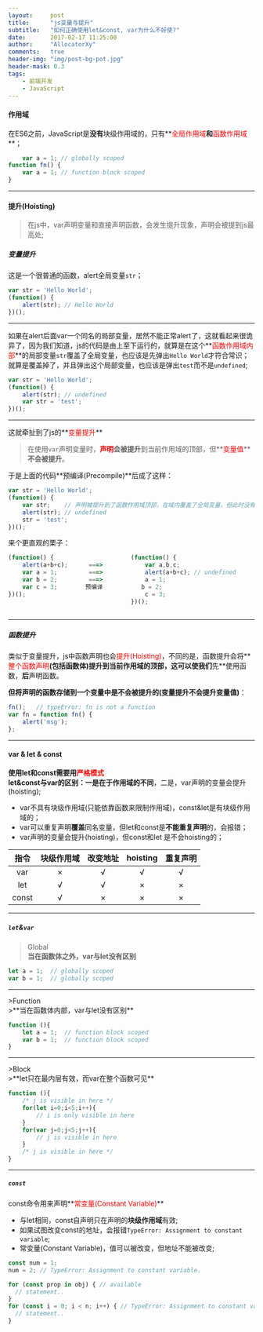 ```yaml
---
layout:     post
title:      "js变量与提升"
subtitle:   "如何正确使用let&const, var为什么不好使?"
date:       2017-02-17 11:25:00
author:     "AllocatorXy"
comments:   true
header-img: "img/post-bg-pot.jpg"
header-mask: 0.3
tags:
    - 前端开发
    - JavaScript
---
```


#### 作用域
在ES6之前，JavaScript是**没有**块级作用域的，只有**<font color="red">全局作用域</font>**和**<font color="red">函数作用域</font>**；

```javascript
    var a = 1; // globally scoped
function fn() {
    var a = 1; // function block scoped
}
```
<hr />

#### 提升(Hoisting)
>在js中，var声明变量和直接声明函数，会发生提升现象，声明会被提到js最高处;

##### 变量提升
这是一个很普通的函数，alert全局变量`str`；

```javascript
var str = 'Hello World'; 
(function() { 
    alert(str); // Hello World
})();
```
<hr />

如果在alert后面var一个同名的局部变量，居然不能正常alert了，这就看起来很诡异了，因为我们知道，js的代码是由上至下运行的，就算是在这个**<font color="red">函数作用域内部</font>**的局部变量`str`覆盖了全局变量，也应该是先弹出`Hello World`才符合常识；<br />
就算是覆盖掉了，并且弹出这个局部变量，也应该是弹出`test`而不是`undefined`;

```javascript
var str = 'Hello World'; 
(function() { 
    alert(str); // undefined
    var str = 'test';
})();
```
<hr />

这就牵扯到了js的**<font color="red">变量提升</font>**<br />
>在使用`var`声明变量时，**<font color="red">声明</font>**会被**提升**到当前作用域的顶部，但**<font color="red">变量值</font>****不会被提升**。

于是上面的代码**预编译(Precompile)**后成了这样：

```javascript
var str = 'Hello World'; 
(function() { 
    var str;    // 声明被提升到了函数作用域顶部，在域内覆盖了全局变量，但此时没有被赋值
    alert(str); // undefined
    str = 'test';
})();
```

来个更直观的栗子：

```js
(function() {                      (function() {
    alert(a+b+c);      ===>            var a,b,c;
    var a = 1;         ===>            alert(a+b+c); // undefined
    var b = 2;         ===>            a = 1;    
    var c = 3;        预编译           b = 2;    
})();                                  c = 3;
                                   })();
                                   
```
<hr />

##### 函数提升
类似于变量提升，js中函数声明也会<font color="red">提升(Hoisting)</font>，不同的是，函数提升会将**<font color="red">整个函数声明</font>**(包括函数体)提升到当前作用域的顶部，这可以使我们**先**使用函数，**后**声明函数。

**但将声明的函数存储到一个变量中是不会被提升的(变量提升不会提升变量值)**：

```js
fn();   // typeError: fn is not a function
var fn = function fn() {
    alert('msg');
};
```
<hr />

#### var & let & const
**使用let和const需要用<font color="red">严格模式</font>**<br />
**let&const与var的区别：一是在于作用域的不同**，二是，var声明的变量会提升(hoisting);

- var不具有块级作用域(只能依靠函数来限制作用域)，const&let是有块级作用域的；
- var可以重复声明**覆盖**同名变量，但let和const是**不能重复声明**的，会报错；
- var声明的变量会提升(hoisting)，但const和let 是不会hoisting的；

|  指令  |块级作用域|改变地址|hoisting|重复声明|
| :----: | :------: | :----: |  :---: |  :--:  |
|  var   |    ×     |    √   |    √   |    √   |
|  let   |    √     |    √   |    ×   |    ×   |
| const  |    √     |    ×   |    ×   |    ×   |

<hr />

##### `let`&`var`

>Global<br />
>**当在函数体之外，var与let没有区别**

```javascript
let a = 1;  // globally scoped
var b = 1;  // globally scoped
```
<hr />
>Function<br />
>**当在函数体内部，var与let没有区别**

```javascript
function (){
    let a = 1;  // function block scoped
    var b = 1;  // function block scoped
}
```
<hr />
>Block<br />
>**let只在最内层有效，而var在整个函数可见**

```javascript
function (){
    /* j is visible in here */
    for(let i=0;i<5;i++){
        // i is only visible in here
    }
    for(var j=0;j<5;j++){
        // j is visible in here
    }
    /* j is visible in here */
}
```
<hr />

##### `const`
const命令用来声明**<font color="red">常变量(Constant Variable)</font>**<br />

- 与let相同，const自声明只在声明的**块级作用域**有效;
- 如果试图改变const的地址，会报错`TypeError: Assignment to constant variable`;
- 常变量(Constant Variable)，值可以被改变，但地址不能被改变;

```js
const num = 1;
num = 2; // TypeError: Assignment to constant variable.

for (const prop in obj) { // available
  // statement..
}
for (const i = 0; i < n; i++) { // TypeError: Assignment to constant variable.
  // statement..
}
```
